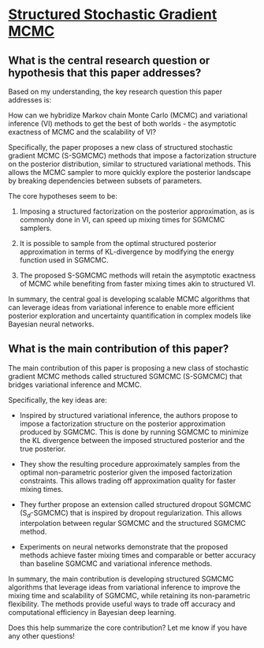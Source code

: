 # [Structured Stochastic Gradient MCMC](https://arxiv.org/abs/2107.09028v4)

## What is the central research question or hypothesis that this paper addresses?

 Based on my understanding, the key research question this paper addresses is:

How can we hybridize Markov chain Monte Carlo (MCMC) and variational inference (VI) methods to get the best of both worlds - the asymptotic exactness of MCMC and the scalability of VI? 

Specifically, the paper proposes a new class of structured stochastic gradient MCMC (S-SGMCMC) methods that impose a factorization structure on the posterior distribution, similar to structured variational methods. This allows the MCMC sampler to more quickly explore the posterior landscape by breaking dependencies between subsets of parameters. 

The core hypotheses seem to be:

1) Imposing a structured factorization on the posterior approximation, as is commonly done in VI, can speed up mixing times for SGMCMC samplers. 

2) It is possible to sample from the optimal structured posterior approximation in terms of KL-divergence by modifying the energy function used in SGMCMC.

3) The proposed S-SGMCMC methods will retain the asymptotic exactness of MCMC while benefiting from faster mixing times akin to structured VI.

In summary, the central goal is developing scalable MCMC algorithms that can leverage ideas from variational inference to enable more efficient posterior exploration and uncertainty quantification in complex models like Bayesian neural networks.


## What is the main contribution of this paper?

 The main contribution of this paper is proposing a new class of stochastic gradient MCMC methods called structured SGMCMC (S-SGMCMC) that bridges variational inference and MCMC. 

Specifically, the key ideas are:

- Inspired by structured variational inference, the authors propose to impose a factorization structure on the posterior approximation produced by SGMCMC. This is done by running SGMCMC to minimize the KL divergence between the imposed structured posterior and the true posterior.

- They show the resulting procedure approximately samples from the optimal non-parametric posterior given the imposed factorization constraints. This allows trading off approximation quality for faster mixing times.

- They further propose an extension called structured dropout SGMCMC (S$_d$-SGMCMC) that is inspired by dropout regularization. This allows interpolation between regular SGMCMC and the structured SGMCMC method.

- Experiments on neural networks demonstrate that the proposed methods achieve faster mixing times and comparable or better accuracy than baseline SGMCMC and variational inference methods.

In summary, the main contribution is developing structured SGMCMC algorithms that leverage ideas from variational inference to improve the mixing time and scalability of SGMCMC, while retaining its non-parametric flexibility. The methods provide useful ways to trade off accuracy and computational efficiency in Bayesian deep learning.

Does this help summarize the core contribution? Let me know if you have any other questions!
